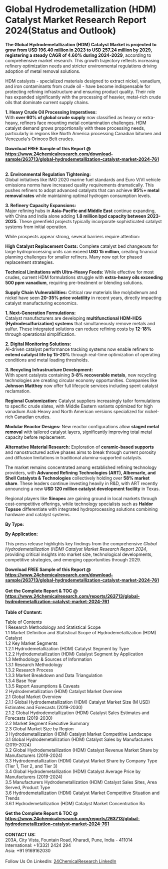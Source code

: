 <h1>Global Hydrodemetallization (HDM) Catalyst Market Research Report 2024(Status and Outlook)</h1><p><strong>The Global Hydrodemetallization (HDM) Catalyst Market is projected to grow from USD 196.40 million in 2023 to USD 257.24 million by 2029, registering a steady CAGR of 4.60% during 2024-2029</strong>, according to comprehensive market research. This growth trajectory reflects increasing refinery optimization needs and stricter environmental regulations driving adoption of metal removal solutions.</p><p>HDM catalysts - specialized materials designed to extract nickel, vanadium, and iron contaminants from crude oil - have become indispensable for protecting refining infrastructure and ensuring product quality. Their role has expanded significantly with the processing of heavier, metal-rich crude oils that dominate current supply chains.</p><p><strong>1. Heavy Crude Oil Processing Imperatives:</strong><br>
With <strong>over 60% of global crude supply</strong> now classified as heavy or extra-heavy, refiners face mounting metal contamination challenges. HDM catalyst demand grows proportionally with these processing needs, particularly in regions like North America processing Canadian bitumen and Venezuela's Orinoco Belt crudes.</p><div><b>Download FREE Sample of this Report @ 
            <a href="https://www.24chemicalresearch.com/download-sample/263713/global-hydrodemetallization-catalyst-market-2024-761">
            https://www.24chemicalresearch.com/download-sample/263713/global-hydrodemetallization-catalyst-market-2024-761</a></b></div><br><p><strong>2. Environmental Regulation Tightening:</strong><br>
Global initiatives like IMO 2020 marine fuel standards and Euro V/VI vehicle emissions norms have increased quality requirements dramatically. This pushes refiners to adopt advanced catalysts that can achieve <strong>95%+ metal removal rates</strong> while maintaining optimal hydrogen consumption levels.</p><p><strong>3. Refinery Capacity Expansions:</strong><br>
Major refining hubs in <strong>Asia-Pacific and Middle East</strong> continue expanding, with China and India alone adding <strong>1.8 million bpd capacity between 2023-2025</strong>. These greenfield projects typically incorporate sophisticated catalyst systems from initial operation.</p><p>While prospects appear strong, several barriers require attention:</p><p><strong>High Catalyst Replacement Costs:</strong> Complete catalyst bed changeouts for large hydroprocessing units can exceed <strong>USD 15 million</strong>, creating financial planning challenges for smaller refiners. Many now opt for phased replacement strategies.</p><p><strong>Technical Limitations with Ultra-Heavy Feeds:</strong> While effective for most crudes, current HDM formulations struggle with <strong>extra-heavy oils exceeding 500 ppm vanadium</strong>, requiring pre-treatment or blending solutions.</p><p><strong>Supply Chain Vulnerabilities:</strong> Critical raw materials like molybdenum and nickel have seen <strong>20-35% price volatility</strong> in recent years, directly impacting catalyst manufacturing economics.</p><p><strong>1. Next-Generation Formulations:</strong><br>
Catalyst manufacturers are developing <strong>multifunctional HDM-HDS (Hydrodesulfurization) systems</strong> that simultaneously remove metals and sulfur. These integrated solutions can reduce refining costs by <strong>12-18%</strong> through operational simplification.</p><p><strong>2. Digital Monitoring Solutions:</strong><br>
AI-driven catalyst performance tracking systems now enable refiners to <strong>extend catalyst life by 15-20%</strong> through real-time optimization of operating conditions and metal loading thresholds.</p><p><strong>3. Recycling Infrastructure Development:</strong><br>
With spent catalysts containing <strong>3-8% recoverable metals</strong>, new recycling technologies are creating circular economy opportunities. Companies like <strong>Johnson Matthey</strong> now offer full lifecycle services including spent catalyst reclamation.</p><p><strong>Regional Customization:</strong> Catalyst suppliers increasingly tailor formulations to specific crude slates, with Middle Eastern variants optimized for high vanadium Arab Heavy and North American versions specialized for nickel-rich Canadian crudes.</p><p><strong>Modular Reactor Designs:</strong> New reactor configurations allow <strong>staged metal removal</strong> with tailored catalyst layers, significantly improving total metal capacity before replacement.</p><p><strong>Alternative Material Research:</strong> Exploration of <strong>ceramic-based supports</strong> and nanostructured active phases aims to break through current porosity and diffusion limitations in traditional alumina-supported catalysts.</p><p>The market remains concentrated among established refining technology providers, with <strong>Advanced Refining Technologies (ART), Albemarle, and Shell Catalysts &amp; Technologies</strong> collectively holding over <strong>58% market share</strong>. These leaders continue investing heavily in R&amp;D, with ART recently announcing a new <strong>USD 120 million catalyst development facility</strong> in Texas.</p><p>Regional players like <strong>Sinopec</strong> are gaining ground in local markets through cost-competitive offerings, while technology specialists such as <strong>Haldor Topsoe</strong> differentiate with integrated hydroprocessing solutions combining hardware and catalyst systems.</p><p><strong>By Type:</strong></p><p><strong>By Application:</strong></p><p>This press release highlights key findings from the comprehensive <em>Global Hydrodemetallization (HDM) Catalyst Market Research Report 2024</em>, providing critical insights into market size, technological developments, competitive strategies, and emerging opportunities through 2029.</p><div><b>Download FREE Sample of this Report @ 
            <a href="https://www.24chemicalresearch.com/download-sample/263713/global-hydrodemetallization-catalyst-market-2024-761">
            https://www.24chemicalresearch.com/download-sample/263713/global-hydrodemetallization-catalyst-market-2024-761</a></b></div><br><div><b>Get the Complete Report & TOC @ 
            <a href="https://www.24chemicalresearch.com/reports/263713/global-hydrodemetallization-catalyst-market-2024-761">
            https://www.24chemicalresearch.com/reports/263713/global-hydrodemetallization-catalyst-market-2024-761</a></b></div><br>
            <b>Table of Content:</b><p>Table of Contents<br />
1 Research Methodology and Statistical Scope<br />
1.1 Market Definition and Statistical Scope of Hydrodemetallization (HDM) Catalyst<br />
1.2 Key Market Segments<br />
1.2.1 Hydrodemetallization (HDM) Catalyst Segment by Type<br />
1.2.2 Hydrodemetallization (HDM) Catalyst Segment by Application<br />
1.3 Methodology & Sources of Information<br />
1.3.1 Research Methodology<br />
1.3.2 Research Process<br />
1.3.3 Market Breakdown and Data Triangulation<br />
1.3.4 Base Year<br />
1.3.5 Report Assumptions & Caveats<br />
2 Hydrodemetallization (HDM) Catalyst Market Overview<br />
2.1 Global Market Overview<br />
2.1.1 Global Hydrodemetallization (HDM) Catalyst Market Size (M USD) Estimates and Forecasts (2019-2030)<br />
2.1.2 Global Hydrodemetallization (HDM) Catalyst Sales Estimates and Forecasts (2019-2030)<br />
2.2 Market Segment Executive Summary<br />
2.3 Global Market Size by Region<br />
3 Hydrodemetallization (HDM) Catalyst Market Competitive Landscape<br />
3.1 Global Hydrodemetallization (HDM) Catalyst Sales by Manufacturers (2019-2024)<br />
3.2 Global Hydrodemetallization (HDM) Catalyst Revenue Market Share by Manufacturers (2019-2024)<br />
3.3 Hydrodemetallization (HDM) Catalyst Market Share by Company Type (Tier 1, Tier 2, and Tier 3)<br />
3.4 Global Hydrodemetallization (HDM) Catalyst Average Price by Manufacturers (2019-2024)<br />
3.5 Manufacturers Hydrodemetallization (HDM) Catalyst Sales Sites, Area Served, Product Type<br />
3.6 Hydrodemetallization (HDM) Catalyst Market Competitive Situation and Trends<br />
3.6.1 Hydrodemetallization (HDM) Catalyst Market Concentration Ra</p><div><b>Get the Complete Report & TOC @ 
            <a href="https://www.24chemicalresearch.com/reports/263713/global-hydrodemetallization-catalyst-market-2024-761">
            https://www.24chemicalresearch.com/reports/263713/global-hydrodemetallization-catalyst-market-2024-761</a></b></div><br><b>CONTACT US:</b><br>
            203A, City Vista, Fountain Road, Kharadi, Pune, India - 411014<br>
            International: +1(332) 2424 294<br>
            Asia: +91 9169162030 <br><br>
            Follow Us On LinkedIn: <a href="https://www.linkedin.com/company/24chemicalresearch/">24ChemicalResearch LinkedIn</a>